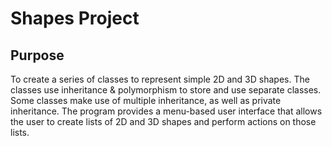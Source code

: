 # Shapes Project

## Purpose
To create a series of classes to represent simple 2D and 3D
shapes. The classes use inheritance & polymorphism to store and use separate classes.
Some classes make use of multiple inheritance, as well as private inheritance. The program 
provides a menu-based user interface that allows the user to create lists of 2D and 3D shapes
and perform actions on those lists.
